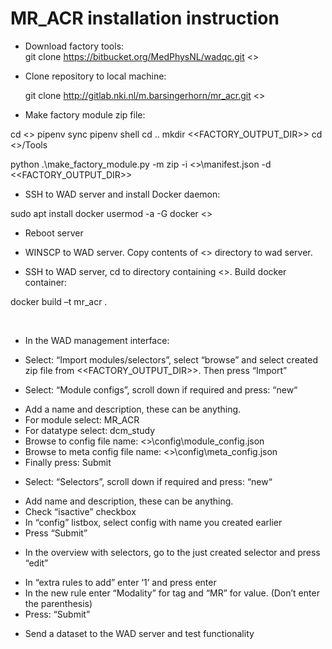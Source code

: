 # MR_ACR installation instruction

+ Download factory tools:  
git clone https://bitbucket.org/MedPhysNL/wadqc.git <<TOOLSDIR>>

+ Clone repository to local machine:

  git clone http://gitlab.nki.nl/m.barsingerhorn/mr_acr.git <<REPODIR>>

+ Make factory module zip file:

cd <<REPODIR>>
pipenv sync 
pipenv shell 
cd .. 
mkdir <<FACTORY_OUTPUT_DIR>>
cd <<TOOLSDIRS>>/Tools

python .\make_factory_module.py -m zip -i  <<REPODIR>>\manifest.json -d <<FACTORY_OUTPUT_DIR>>

+ SSH to WAD server and install Docker daemon:

sudo apt install docker 
usermod -a -G docker <<user>>

+ Reboot server 

+ WINSCP to WAD server. Copy contents of <<REPODIR>> directory to wad server. 

+ SSH to WAD server, cd to directory containing <<REPODIR>>. Build docker container:

docker build –t mr_acr .

 
+	In the WAD management interface:
-	Select: “Import modules/selectors”,  select “browse” and select created zip file from <<FACTORY_OUTPUT_DIR>>. Then press “Import” 

-	Select: “Module configs”, scroll down if required and press: “new“
* Add a name and description, these can be anything. 
* For module select: MR_ACR
* For datatype select: dcm_study
* Browse to config file name:  <<REPODIR>>\config\module_config.json
* Browse to meta config file name: <<REPODIR>>\config\meta_config.json
* Finally press: Submit 

-	Select: “Selectors”, scroll down if required and press: “new“
* Add name and description, these can be anything.
* Check “isactive” checkbox
* In “config” listbox, select config with name you created earlier
* Press “Submit” 

-	In the overview with selectors, go to the just created selector and press “edit” 
* In “extra rules to add” enter ‘1’ and press enter 
* In the new rule enter “Modality” for tag and “MR” for value. (Don’t enter the parenthesis)
* Press: “Submit”

+	Send a dataset to the WAD server and test functionality
